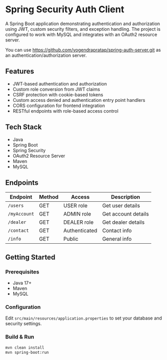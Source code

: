 # Spring Security Auth Client

A Spring Boot application demonstrating authentication and authorization using JWT, custom security filters, and exception handling. The project is configured to work with MySQL and integrates with an OAuth2 resource server.

You can use https://github.com/yogendrapratap/spring-auth-server.git as an authentication/authorization server.

## Features

- JWT-based authentication and authorization
- Custom role conversion from JWT claims
- CSRF protection with cookie-based tokens
- Custom access denied and authentication entry point handlers
- CORS configuration for frontend integration
- RESTful endpoints with role-based access control

## Tech Stack

- Java
- Spring Boot
- Spring Security
- OAuth2 Resource Server
- Maven
- MySQL

## Endpoints

| Endpoint      | Method | Access         | Description                |
|---------------|--------|----------------|----------------------------|
| `/users`      | GET    | USER role      | Get user details           |
| `/myAccount`  | GET    | ADMIN role     | Get account details        |
| `/dealer`     | GET    | DEALER role    | Get dealer details         |
| `/contact`    | GET    | Authenticated  | Contact info               |
| `/info`       | GET    | Public         | General info               |

## Getting Started

### Prerequisites

- Java 17+
- Maven
- MySQL

### Configuration

Edit `src/main/resources/application.properties` to set your database and security settings.

### Build & Run

```bash
mvn clean install
mvn spring-boot:run
